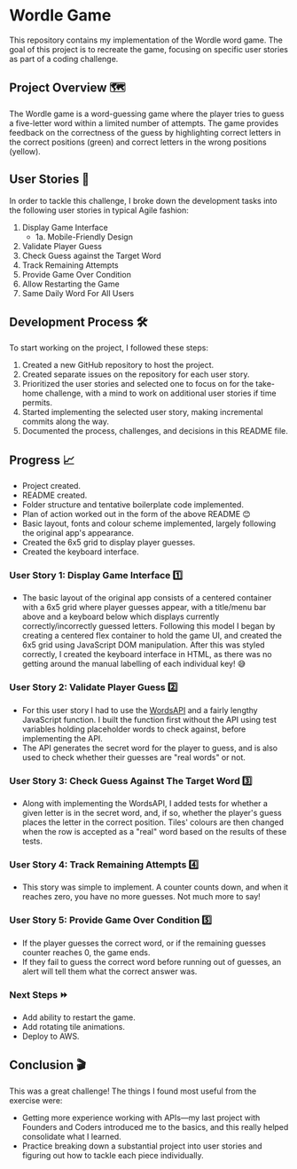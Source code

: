 # Wordle Game

This repository contains my implementation of the Wordle word game. The goal of this project is to recreate the game, focusing on specific user stories as part of a coding challenge.

## Project Overview 🗺️

The Wordle game is a word-guessing game where the player tries to guess a five-letter word within a limited number of attempts. The game provides feedback on the correctness of the guess by highlighting correct letters in the correct positions (green) and correct letters in the wrong positions (yellow).

## User Stories 👥

In order to tackle this challenge, I broke down the development tasks into the following user stories in typical Agile fashion:

1. Display Game Interface
    - 1a. Mobile-Friendly Design
2. Validate Player Guess
3. Check Guess against the Target Word
4. Track Remaining Attempts
5. Provide Game Over Condition
6. Allow Restarting the Game
7. Same Daily Word For All Users

## Development Process 🛠️

To start working on the project, I followed these steps:

1. Created a new GitHub repository to host the project.
2. Created separate issues on the repository for each user story.
3. Prioritized the user stories and selected one to focus on for the take-home challenge, with a mind to work on additional user stories if time permits.
4. Started implementing the selected user story, making incremental commits along the way.
5. Documented the process, challenges, and decisions in this README file.

## Progress 📈

- Project created.
- README created.
- Folder structure and tentative boilerplate code implemented.
- Plan of action worked out in the form of the above README 😊
- Basic layout, fonts and colour scheme implemented, largely following the original app's appearance.
- Created the 6x5 grid to display player guesses.
- Created the keyboard interface.

### User Story 1: Display Game Interface 1️⃣

- The basic layout of the original app consists of a centered container with a 6x5 grid where player guesses appear, with a title/menu bar above and a keyboard below which displays currently correctly/incorrectly guessed letters. Following this model I began by creating a centered flex container to hold the game UI, and created the 6x5 grid using JavaScript DOM manipulation. After this was styled correctly, I created the keyboard interface in HTML, as there was no getting around the manual labelling of each individual key! 😅

### User Story 2: Validate Player Guess 2️⃣

- For this user story I had to use the [WordsAPI](https://www.wordsapi.com/) and a fairly lengthy JavaScript function. I built the function first without the API using test variables holding placeholder words to check against, before implementing the API.
- The API generates the secret word for the player to guess, and is also used to check whether their guesses are "real words" or not.

### User Story 3: Check Guess Against The Target Word 3️⃣

- Along with implementing the WordsAPI, I added tests for whether a given letter is in the secret word, and, if so, whether the player's guess places the letter in the correct position. Tiles' colours are then changed when the row is accepted as a "real" word based on the results of these tests.

### User Story 4: Track Remaining Attempts 4️⃣

- This story was simple to implement. A counter counts down, and when it reaches zero, you have no more guesses. Not much more to say!

### User Story 5: Provide Game Over Condition 5️⃣

- If the player guesses the correct word, or if the remaining guesses counter reaches 0, the game ends.
- If they fail to guess the correct word before running out of guesses, an alert will tell them what the correct answer was.

### Next Steps ⏩

- Add ability to restart the game.
- Add rotating tile animations.
- Deploy to AWS.

## Conclusion 🎬

This was a great challenge! The things I found most useful from the exercise were:
- Getting more experience working with APIs—my last project with Founders and Coders introduced me to the basics, and this really helped consolidate what I learned.
- Practice breaking down a substantial project into user stories and figuring out how to tackle each piece individually.
